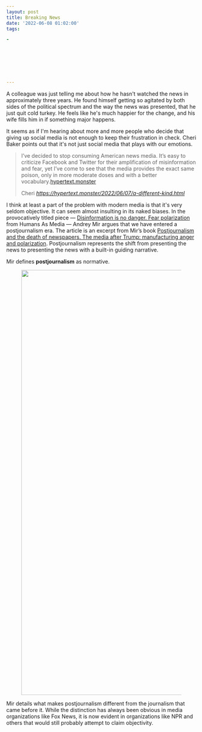 ```yaml
---
layout: post
title: Breaking News
date: '2022-06-08 01:02:00'
tags:

- 







---
```


A colleague was just telling me about how he hasn't watched the news in approximately three years. He found himself getting so agitated by both sides of the political spectrum and the way the news was presented, that he just quit cold turkey. He feels like he's much happier for the change, and his wife fills him in if something major happens.

It seems as if I'm hearing about more and more people who decide that giving up social media is not enough to keep their frustration in check. Cheri Baker points out that it's not just social media that plays with our emotions.

<!--kg-card-begin: html-->

> I’ve decided to stop consuming American news media. It’s easy to criticize Facebook and Twitter for their amplification of misinformation and fear, yet I’ve come to see that the media provides the exact same poison, only in more moderate doses and with a better vocabulary.[hypertext.monster](https://hypertext.monster/2022/06/07/a-different-kind.html)<footer>Cheri <cite><a href="https://hypertext.monster/2022/06/07/a-different-kind.html" class="u-in-reply-to">https://hypertext.monster/2022/06/07/a-different-kind.html</a></cite></footer>

<script src="https://micro.blog/quoteback.js"></script><!--kg-card-end: html-->

I think at least a part of the problem with modern media is that it's very seldom objective. It can seem almost insulting in its naked biases. In the provocatively titled piece — [Disinformation is no danger. Fear polarization](https://human-as-media.com/2022/05/01/disinformation-is-no-danger-fear-polarization/?utm_source=pocket_mylist) from Humans As Media — Andrey Mir argues that we have entered a postjournalism era. The article is an excerpt from Mir’s book [Postjournalism and the death of newspapers. The media after Trump: manufacturing anger and polarization](https://www.amazon.com/dp/B08GWWXDG7). Postjournalism represents the shift from presenting the news to presenting the news with a built-in guiding narrative.

Mir defines **postjournalism** as normative.

<figure class="kg-card kg-image-card"><img src=" __GHOST_URL__ /content/images/2022/06/postjournalism.png" class="kg-image" alt loading="lazy" width="2000" height="1125" srcset=" __GHOST_URL__ /content/images/size/w600/2022/06/postjournalism.png 600w, __GHOST_URL__ /content/images/size/w1000/2022/06/postjournalism.png 1000w, __GHOST_URL__ /content/images/size/w1600/2022/06/postjournalism.png 1600w, __GHOST_URL__ /content/images/2022/06/postjournalism.png 2400w" sizes="(min-width: 720px) 720px"></figure>

Mir details what makes postjournalism different from the journalism that came before it. While the distinction has always been obvious in media organizations like Fox News, it is now evident in organizations like NPR and others that would still probably attempt to claim objectivity.

